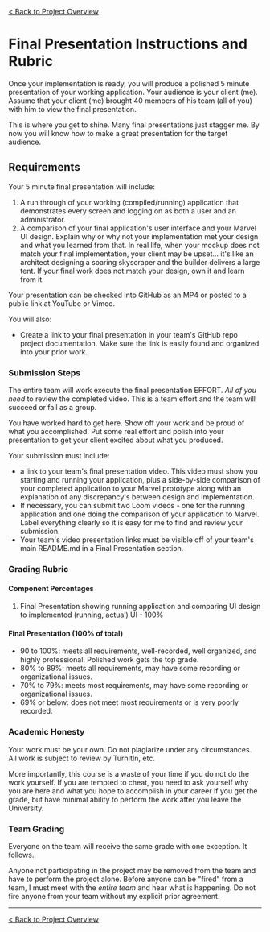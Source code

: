 [< Back to Project Overview](README.md#final-presentation)

# Final Presentation Instructions and Rubric

Once your implementation is ready, you will produce a polished 5 minute presentation of your working application. Your audience is your client (me). Assume that your client (me) brought 40 members of his team (all of you) with him to view the final presentation.

This is where you get to shine. Many final presentations just stagger me. By now you will know how to make a great presentation for the target audience.

## Requirements

Your 5 minute final presentation will include:

1) A run through of your working (compiled/running) application that demonstrates every screen and logging on as both a user and an administrator.
2) A comparison of your final application's user interface and your Marvel UI design. Explain why or why not your implementation met your design and what you learned from that. In real life, when your mockup does not match your final implementation, your client may be upset... it's like an architect designing a soaring skyscraper and the builder delivers a large tent. If your final work does not match your design, own it and learn from it. 

Your presentation can be checked into GitHub as an MP4 or posted to a public link at YouTube or Vimeo.

You will also:

- Create a link to your final presentation in your team's GitHub repo project documentation. Make sure the link is easily found and organized into your prior work.

### Submission Steps

The entire team will work execute the final presentation EFFORT. *All of you need* to review the completed video. This is a team effort and the team will succeed or fail as a group.

You have worked hard to get here. Show off your work and be proud of what you accomplished. Put some real effort and polish into your presentation to get your client excited about what you produced.

Your submission must include:

- a link to your team's final presentation video. This video must show you starting and running your application, plus a side-by-side comparison of your completed application to your Marvel prototype along with an explanation of any discrepancy's between design and implementation.
- If necessary, you can submit two Loom videos - one for the running application and one doing the comparison of your application to Marvel. Label everything clearly so it is easy for me to find and review your submission.
- Your team's video presentation links must be visible off of your team's main README.md in a Final Presentation section.

### Grading Rubric

#### Component Percentages

1.  Final Presentation showing running application and comparing UI design to implemented (running, actual) UI - 100%

#### Final Presentation (100% of total)

-  90 to 100%: meets all requirements, well-recorded, well organized, and highly professional. Polished work gets the top grade.
-  80% to 89%: meets all requirements, may have some recording or organizational issues.
-  70% to 79%: meets most requirements, may have some recording or organizational issues.
-  69% or below: does not meet most requirements or is very poorly recorded.

### Academic Honesty

Your work must be your own. Do not plagiarize under any circumstances. All work is subject to review by TurnItIn, etc.

More importantly, this course is a waste of your time if you do not do the work yourself. If you are tempted to cheat, you need to ask yourself why you are here and what you hope to accomplish in your career if you get the grade, but have minimal ability to perform the work after you leave the University.

### Team Grading

Everyone on the team will receive the same grade with one exception. It follows.

Anyone not participating in the project may be removed from the team and have to perform the project alone. Before anyone can be "fired" from a team, I must meet with the *entire team* and hear what is happening. Do not fire anyone from your team without my explicit prior agreement.

---

[< Back to Project Overview](README.md#final-presentation)

